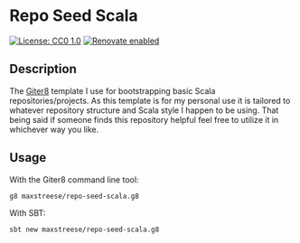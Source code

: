 # Repo Seed Scala

[![License: CC0 1.0](https://img.shields.io/badge/License-CC0%201.0-lightgrey.svg)](license)
[![Renovate enabled](https://img.shields.io/badge/renovate-enabled-brightgreen.svg)](https://renovatebot.com/)

## Description

The [Giter8](http://www.foundweekends.org/giter8/) template I use for bootstrapping basic Scala repositories/projects.
As this template is for my personal use it is tailored to whatever repository structure and Scala style I happen to
be using. That being said if someone finds this repository helpful feel free to utilize it in whichever way you like.

## Usage

With the Giter8 command line tool:
```bash
g8 maxstreese/repo-seed-scala.g8
```

With SBT:
```bash
sbt new maxstreese/repo-seed-scala.g8
```
